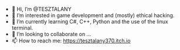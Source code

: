 - 👋 Hi, I’m @TESZTALANY
- 👀 I’m interested in game development and (mostly) ethical hacking.
- 🌱 I’m currently learning C#, C++, Python and the use of the linux terminal.
- 💞️ I’m looking to collaborate on ...
- 📫 How to reach me: https://tesztalany370.itch.io

<!---
TESZTALANY/TESZTALANY is a ✨ special ✨ repository because its `README.md` (this file) appears on your GitHub profile.
You can click the Preview link to take a look at your changes.
--->
